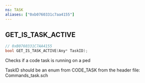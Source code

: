 ```yaml
---
ns: TASK
aliases: ["0xb0760331c7aa4155"]
---
```

## GET_IS_TASK_ACTIVE

```c
// 0xB0760331C7AA4155
bool GET_IS_TASK_ACTIVE(Any* TaskID);
```

Checks if a code task is running on a ped

TaskID should be an enum from CODE_TASK from the header file: Commands_task.sch

